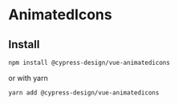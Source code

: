 # AnimatedIcons

## Install

```bash
npm install @cypress-design/vue-animatedicons
```

or with yarn

```bash
yarn add @cypress-design/vue-animatedicons
```

